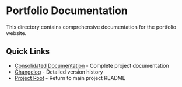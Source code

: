 # Portfolio Documentation

This directory contains comprehensive documentation for the portfolio website.

## Quick Links

- [Consolidated Documentation](./consolidated-README.md) - Complete project documentation
- [Changelog](./CHANGELOG.md) - Detailed version history
- [Project Root](../README.md) - Return to main project README
